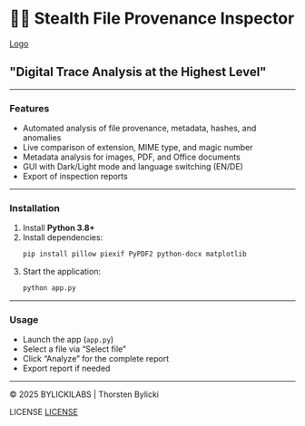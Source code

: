 # 🕵️‍♂️ Stealth File Provenance Inspector

[Logo](/assets/logo.png)

## "Digital Trace Analysis at the Highest Level"

---

### Features
- Automated analysis of file provenance, metadata, hashes, and anomalies
- Live comparison of extension, MIME type, and magic number
- Metadata analysis for images, PDF, and Office documents
- GUI with Dark/Light mode and language switching (EN/DE)
- Export of inspection reports

---

### Installation
1. Install **Python 3.8+**
2. Install dependencies:
   ```bash
   pip install pillow piexif PyPDF2 python-docx matplotlib
   ```
3. Start the application:
   ```bash
   python app.py
   ```

---

### Usage
- Launch the app (`app.py`)
- Select a file via “Select file”
- Click “Analyze” for the complete report
- Export report if needed

---

© 2025 BYLICKILABS | Thorsten Bylicki

LICENSE
[LICENSE](LICENSE)